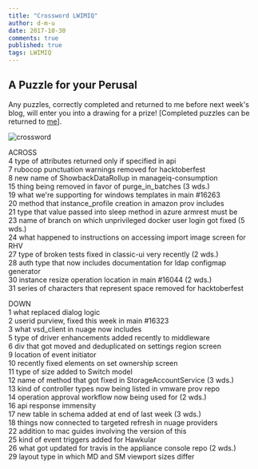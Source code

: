 ```yaml
---
title: "Crossword LWIMIQ"
author: d-m-u
date: 2017-10-30
comments: true
published: true
tags: LWIMIQ
---
```


## A Puzzle for your Perusal

Any puzzles, correctly completed and returned to me before next week's blog, will enter you into a drawing for a prize! [Completed puzzles can be returned to [me](https://gitter.im/d-m-u)].

![crossword](/assets/images/blog/crossword.jpg)


ACROSS  
4	type of attributes returned only if specified in api  
7	rubocop punctuation warnings removed for hacktoberfest  
8	new name of ShowbackDataRollup in manageiq-consumption  
15	thing being removed in favor of purge_in_batches (3 wds.)  
19	what we're supporting for windows templates in main #16263  
20	method that instance_profile creation in amazon prov includes  
21	type that value passed into sleep method in azure armrest must be  
23	name of branch on which unprivileged docker user login got fixed (5 wds.)  
24	what happened to instructions on accessing import image screen for RHV  
27	type of broken tests fixed in classic-ui very recently (2 wds.)  
28	auth type that now includes documentation for ldap configmap generator  
30	instance resize operation location in main #16044 (2 wds.)  
31	series of characters that represent space removed for hacktoberfest  

DOWN  
1	what replaced dialog logic  
2	userid purview, fixed this week in main #16323  
3	what vsd_client in nuage now includes  
5	type of driver enhancements added recently to middleware  
6	div that got moved and deduplicated on settings region screen  
9	location of event initiator  
10	recently fixed elements on set ownership screen  
11	type of size added to Switch model  
12	name of method that got fixed in StorageAccountService (3 wds.)  
13	kind of controller types now being listed in vmware prov repo  
14	operation approval workflow now being used for (2 wds.)  
16	api response immensity  
17	new table in schema added at end of last week (3 wds.)  
18	things now connected to targeted refresh in nuage providers  
22	addition to mac guides involving the version of this  
25	kind of event triggers added for Hawkular  
26	what got updated for travis in the appliance console repo (2 wds.)  
29	layout type in which MD and SM viewport sizes differ  



 [//]: # (Credit for the puzzle idea goes to GM, credit for the contest idea goes to ABW.)
 [//]: # (Yes, I'm a shameless stealer of ideas.)